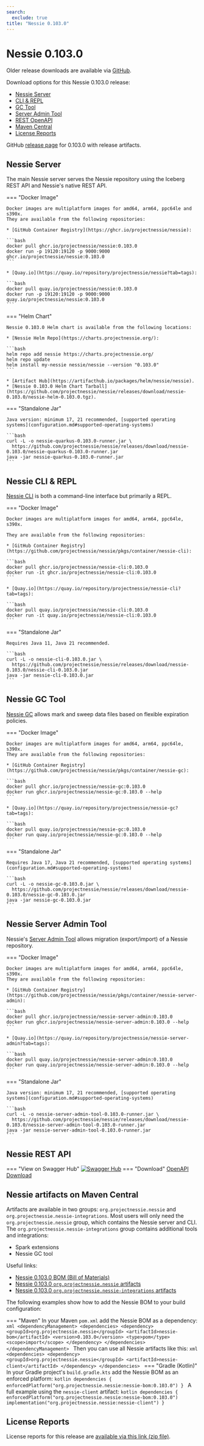```yaml
---
search:
  exclude: true
title: "Nessie 0.103.0"
---
```


# Nessie 0.103.0

Older release downloads are available via [GitHub](https://github.com/projectnessie/nessie/releases).

Download options for this Nessie 0.103.0 release:

* [Nessie Server](#nessie-server)
* [CLI & REPL](#nessie-cli--repl)
* [GC Tool](#nessie-gc-tool)
* [Server Admin Tool](#nessie-server-admin-tool)
* [REST OpenAPI](#nessie-rest-api)
* [Maven Central](#nessie-artifacts-on-maven-central)
* [License Reports](#license-reports)

GitHub [release page](https://github.com/projectnessie/nessie/releases/tag/nessie-0.103.0) for 0.103.0 with release artifacts.

## Nessie Server

The main Nessie server serves the Nessie repository using the Iceberg REST API and Nessie's native REST API.

=== "Docker Image"

    Docker images are multiplatform images for amd64, arm64, ppc64le and s390x.
    They are available from the following repositories:

    * [GitHub Container Registry](https://ghcr.io/projectnessie/nessie):

    ```bash
    docker pull ghcr.io/projectnessie/nessie:0.103.0
    docker run -p 19120:19120 -p 9000:9000 ghcr.io/projectnessie/nessie:0.103.0
    ```

    * [Quay.io](https://quay.io/repository/projectnessie/nessie?tab=tags):

    ```bash
    docker pull quay.io/projectnessie/nessie:0.103.0
    docker run -p 19120:19120 -p 9000:9000 quay.io/projectnessie/nessie:0.103.0
    ```

=== "Helm Chart"

    Nessie 0.103.0 Helm chart is available from the following locations:

    * [Nessie Helm Repo](https://charts.projectnessie.org/):

    ```bash
    helm repo add nessie https://charts.projectnessie.org/
    helm repo update
    helm install my-nessie nessie/nessie --version "0.103.0"
    ```

    * [Artifact Hub](https://artifacthub.io/packages/helm/nessie/nessie).
    * [Nessie 0.103.0 Helm Chart Tarball](https://github.com/projectnessie/nessie/releases/download/nessie-0.103.0/nessie-helm-0.103.0.tgz).

=== "Standalone Jar"

    Java version: minimum 17, 21 recommended, [supported operating systems](configuration.md#supported-operating-systems)

    ```bash
    curl -L -o nessie-quarkus-0.103.0-runner.jar \
      https://github.com/projectnessie/nessie/releases/download/nessie-0.103.0/nessie-quarkus-0.103.0-runner.jar
    java -jar nessie-quarkus-0.103.0-runner.jar
    ```

## Nessie CLI & REPL

[Nessie CLI](cli.md) is both a command-line interface but primarily a REPL.

=== "Docker Image"

    Docker images are multiplatform images for amd64, arm64, ppc64le, s390x.

    They are available from the following repositories:

    * [GitHub Container Registry](https://github.com/projectnessie/nessie/pkgs/container/nessie-cli):

    ```bash
    docker pull ghcr.io/projectnessie/nessie-cli:0.103.0
    docker run -it ghcr.io/projectnessie/nessie-cli:0.103.0 
    ```

    * [Quay.io](https://quay.io/repository/projectnessie/nessie-cli?tab=tags):

    ```bash
    docker pull quay.io/projectnessie/nessie-cli:0.103.0
    docker run -it quay.io/projectnessie/nessie-cli:0.103.0
    ```

=== "Standalone Jar"

    Requires Java 11, Java 21 recommended.

    ```bash
    curl -L -o nessie-cli-0.103.0.jar \
      https://github.com/projectnessie/nessie/releases/download/nessie-0.103.0/nessie-cli-0.103.0.jar
    java -jar nessie-cli-0.103.0.jar
    ```

## Nessie GC Tool

[Nessie GC](gc.md) allows mark and sweep data files based on flexible expiration policies.

=== "Docker Image"

    Docker images are multiplatform images for amd64, arm64, ppc64le, s390x.
    They are available from the following repositories:

    * [GitHub Container Registry](https://github.com/projectnessie/nessie/pkgs/container/nessie-gc):

    ```bash
    docker pull ghcr.io/projectnessie/nessie-gc:0.103.0
    docker run ghcr.io/projectnessie/nessie-gc:0.103.0 --help
    ```

    * [Quay.io](https://quay.io/repository/projectnessie/nessie-gc?tab=tags):

    ```bash
    docker pull quay.io/projectnessie/nessie-gc:0.103.0
    docker run quay.io/projectnessie/nessie-gc:0.103.0 --help
    ```

=== "Standalone Jar"

    Requires Java 17, Java 21 recommended, [supported operating systems](configuration.md#supported-operating-systems)

    ```bash
    curl -L -o nessie-gc-0.103.0.jar \
      https://github.com/projectnessie/nessie/releases/download/nessie-0.103.0/nessie-gc-0.103.0.jar
    java -jar nessie-gc-0.103.0.jar
    ```

## Nessie Server Admin Tool

Nessie's [Server Admin Tool](export_import.md) allows migration (export/import) of a
Nessie repository.

=== "Docker Image"

    Docker images are multiplatform images for amd64, arm64, ppc64le, s390x.
    They are available from the following repositories:

    * [GitHub Container Registry](https://github.com/projectnessie/nessie/pkgs/container/nessie-server-admin):

    ```bash
    docker pull ghcr.io/projectnessie/nessie-server-admin:0.103.0
    docker run ghcr.io/projectnessie/nessie-server-admin:0.103.0 --help
    ```

    * [Quay.io](https://quay.io/repository/projectnessie/nessie-server-admin?tab=tags):

    ```bash
    docker pull quay.io/projectnessie/nessie-server-admin:0.103.0
    docker run quay.io/projectnessie/nessie-server-admin:0.103.0 --help
    ```

=== "Standalone Jar"

    Java version: minimum 17, 21 recommended, [supported operating systems](configuration.md#supported-operating-systems)

    ```bash
    curl -L -o nessie-server-admin-tool-0.103.0-runner.jar \
      https://github.com/projectnessie/nessie/releases/download/nessie-0.103.0/nessie-server-admin-tool-0.103.0-runner.jar
    java -jar nessie-server-admin-tool-0.103.0-runner.jar
    ```

## Nessie REST API

=== "View on Swagger Hub"
    [![Swagger Hub](https://img.shields.io/badge/swagger%20hub-nessie-3f6ec6?style=for-the-badge&logo=swagger&link=https%3A%2F%2Fapp.swaggerhub.com%2Fapis%2Fprojectnessie%2Fnessie)](https://app.swaggerhub.com/apis/projectnessie/nessie/0.103.0)
=== "Download"
    [OpenAPI Download](https://github.com/projectnessie/nessie/releases/download/nessie-0.103.0/nessie-openapi-0.103.0.yaml)

## Nessie artifacts on Maven Central

Artifacts are available in two groups: `org.projectnessie.nessie` and
`org.projectnessie.nessie-integrations`. Most users will only need the `org.projectnessie.nessie`
group, which contains the Nessie server and CLI. The `org.projectnessie.nessie-integrations` group
contains additional tools and integrations:

* Spark extensions
* Nessie GC tool

Useful links:

* [Nessie 0.103.0 BOM (Bill of Materials)](https://search.maven.org/artifact/org.projectnessie.nessie/nessie-bom/0.103.0/pom)
* [Nessie 0.103.0 `org.projectnessie.nessie` artifacts](https://search.maven.org/search?q=g:org.projectnessie.nessie%20v:0.103.0)
* [Nessie 0.103.0 `org.projectnessie.nessie-integrations` artifacts](https://search.maven.org/search?q=g:org.projectnessie.nessie-integrations%20v:0.103.0)

The following examples show how to add the Nessie BOM to your build configuration:

=== "Maven"
    In your Maven `pom.xml` add the Nessie BOM as a dependency:
    ```xml
    <dependencyManagement>
      <dependencies>
        <dependency>
          <groupId>org.projectnessie.nessie</groupId>
          <artifactId>nessie-bom</artifactId>
          <version>0.103.0</version>
          <type>pom</type>
          <scope>import</scope>
        </dependency>
      </dependencies>
    </dependencyManagement>
    ```
    Then you can use all Nessie artifacts like this:
    ```xml
    <dependencies>
      <dependency>
        <groupId>org.projectnessie.nessie</groupId>
        <artifactId>nessie-client</artifactId>
      </dependency>
    </dependencies>
    ```
=== "Gradle (Kotlin)"
    In your Gradle project's `build.gradle.kts` add the Nessie BOM as an enforced platform:
    ```kotlin
    dependencies {
      enforcedPlatform("org.projectnessie.nessie:nessie-bom:0.103.0")
    }
    ```
    A full example using the `nessie-client` artifact:
    ```kotlin
    dependencies {
      enforcedPlatform("org.projectnessie.nessie:nessie-bom:0.103.0")
      implementation("org.projectnessie.nessie:nessie-client")
    }
    ```

## License Reports

License reports for this release are [available via this link (zip file)](https://github.com/projectnessie/nessie/releases/download/nessie-0.103.0/nessie-aggregated-license-report-0.103.0.zip).

